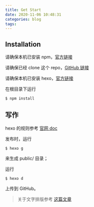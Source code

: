 ```yaml
---
title: Get Start
date: 2020-11-06 10:48:31
categories: blog
tags:
---
```


## Installation

请确保本机已安装 npm，[官方链接](https://www.npmjs.com/get-npm)

请确保已经 clone 这个 repo，[GitHub 链接](https://github.com/bi-bi-boom/ERROR_LOG)

请确保本机已安装 hexo，[官方链接](https://hexo.io/zh-cn/)

在根目录下运行
```shell
$ npm install
```

<!-- More -->

## 写作

hexo 的规则参考 [官网 doc](https://hexo.io/zh-cn/docs/writing)

发布时，运行
```shell
$ hexo g
```
来生成 public/ 目录；

运行
```shell
$ hexo d
```
上传到 GitHub。

> 关于文字排版参考 [这篇文章](https://github.com/xitu/gold-miner/wiki/%E8%AF%91%E6%96%87%E6%8E%92%E7%89%88%E8%A7%84%E5%88%99%E6%8C%87%E5%8C%97)
